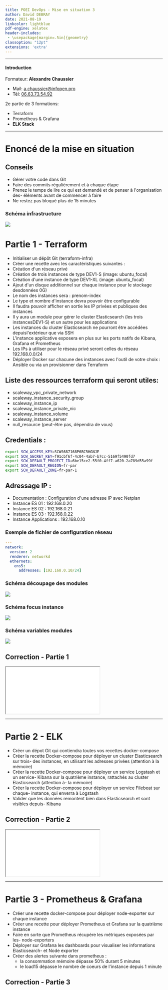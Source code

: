 ```yaml
---
title: POEI DevOps - Mise en situation 3
author: David DEBRAY
date: 2021-08-19
linkcolor: lightblue
pdf-engine: xelatex
header-includes:
 - \usepackage[margin=.5in]{geometry}
classoption: "12pt"
extensions: 'extra'
---
```

<link rel="icon" href="favicon.png" type="image/png" />
<meta name="viewport" content="width=device-width, initial-scale=1.0">

---

#### Introduction

Formateur: **Alexandre Chaussier**

- Mail: <a.chaussier@infopen.pro>
- Tél: [06.63.73.54.92](06.63.73.54.92)

2e partie de 3 formations:

- Terraform
- Prometheus & Grafana
- **ELK Stack** 

---

# Enoncé de la mise en situation

## Conseils

- Gérer votre code dans Git
- Faire des commits régulièrement et à chaque étape
- Prenez le temps de lire ce qui est demandé et de penser à l'organisation des- éléments avant de commencer à faire
- Ne restez pas bloqué plus de 15 minutes

### Schéma infrastructure

![](2021-08-19-POEI-MES3/schema_infra.png)







# Partie 1 - Terraform

- Initialiser un dépôt Git (terraform-infra)
- Créer une recette avec les caractéristiques suivantes :
- Création d'un réseau privé
- Création de trois instances de type DEV1-S (image: ubuntu_focal)
- Création d'une instance de type DEV1-XL (image: ubuntu_focal)
- Ajout d'un disque additionnel sur chaque instance pour le stockage desdonnées    0G)
- Le nom des instances sera : prenom-index
- Le type et nombre d'instance devra pouvoir être configurable
- Il faudra pouvoir afficher en sortie les IP privées et publiques des instances
- Il y aura un module pour gérer le cluster Elasticsearch (les trois instancesDEV1-S) et un autre pour les applications
- Les instances du cluster Elasticsearch ne pourront être accédées depuisl'extérieur que via SSH
- L'instance applicative exposera en plus sur les ports natifs de Kibana, Grafana et Prometheus
- Les IPs à utiliser pour le réseau privé seront celles du réseau 192.168.0.0/24
- Déployer Docker sur chacune des instances avec l'outil de votre choix : Ansible ou via un provisionner dans Terraform


## Liste des ressources terraform qui seront utiles:

- scaleway_vpc_private_network
- scaleway_instance_security_group
- scaleway_instance_ip
- scaleway_instance_private_nic
- scaleway_instance_volume
- scaleway_instance_server
- null_resource (peut-être pas, dépendra de vous)

## Credentials :

```bash
export SCW_ACCESS_KEY=SCWS687168P6BC5HGNJE
export SCW_SECRET_KEY=f91cbf6f-4c04-4ab7-b7cc-5169f5490fd7
export SCW_DEFAULT_PROJECT_ID=6be15ce2-55f0-4ff7-a620-2a789d55a99f
export SCW_DEFAULT_REGION=fr-par
export SCW_DEFAULT_ZONE=fr-par-1
```


## Adressage IP :
- Documentation : Configuration d'une adresse IP avec Netplan
- Instance ES 01 : 192.168.0.20
- Instance ES 02 : 192.168.0.21
- Instance ES 03 : 192.168.0.22
- Instance Applications : 192.168.0.10

### Exemple de fichier de configuration réseau

```yaml
---
network:
  version: 2
  renderer: networkd
  ethernets:
    ens5:
      addresses: [192.168.0.10/24]

```

### Schéma découpage des modules

![](2021-08-19-POEI-MES3/2021-08-20_14h37_11.png)

### Schéma focus instance

![](2021-08-19-POEI-MES3/2021-08-20_14h40_09.png)

### Schéma variables modules

![](2021-08-19-POEI-MES3/2021-08-20_14h41_17.png)


## Correction - Partie 1

<iframe src="2021-08-19-POEI-MES3/correction_mes_etape01/"></iframe>


---

# Partie 2 - ELK

- Créer un dépot Git qui contiendra toutes vos recettes docker-compose
- Créer la recette Docker-compose pour déployer un cluster Elasticsearch sur trois- des instances, en utilisant les adresses privées (attention à la mémoire)
- Créer la recette Docker-compose pour déployer un service Logstash et un service- Kibana sur la quatrième instance, rattachés au cluster Elasticsearch (attention à- la mémoire)
- Créer la recette Docker-compose pour déployer un service Filebeat sur chaque- instance, qui enverra à Logstash
- Valider que les données remontent bien dans Elasticsearch et sont visibles depuis- Kibana

## Correction - Partie 2

<iframe src="2021-08-19-POEI-MES3/correction_mes_etape02/"></iframe>

---

# Partie 3 - Prometheus & Grafana

- Créer une recette docker-compose pour déployer node-exporter sur chaque instance
- Créer une recette pour déployer Prometheus et Grafana sur la quatrième instance
- Faire en sorte que Prometheus récupère les métriques exposées par les- node-exporters
- Déployer sur Grafana les dashboards pour visualiser les informations Elasticsearch- et Node exporter
- Créer des alertes suivante dans prometheus :
    - la consommation mémoire dépasse 50% durant 5 minutes
    - le load15 dépasse le nombre de coeurs de l'instance depuis 1 minute

## Correction - Partie 3

